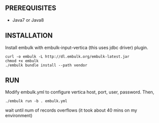 ## PREREQUISITES

* Java7 or Java8

## INSTALLATION

Install embulk with embulk-input-vertica (this uses jdbc driver) plugin.

```
curl -o embulk -L http://dl.embulk.org/embulk-latest.jar
chmod +x embulk
./embulk bundle install --path vendor
```


## RUN

Modify embulk.yml to configure vertica host, port, user, password. Then,

```
./embulk run -b . embulk.yml
```

wait until num of records overflows (it took about 40 mins on my environment)
